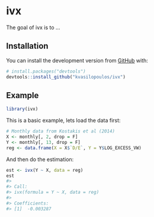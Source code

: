 
<!-- README.md is generated from README.Rmd. Please edit that file -->

# ivx

The goal of ivx is to …

## Installation

You can install the development version from
[GitHub](https://github.com/) with:

``` r
# install.packages("devtools")
devtools::install_github("kvasilopoulos/ivx")
```

## Example

``` r
library(ivx)
```

This is a basic example, lets load the data first:

``` r
# Monthly data from Kostakis et al (2014)
X <- monthly[, 2, drop = F]
Y <- monthly[, 13, drop = F]
reg <- data.frame(X = X$`D/E`, Y = Y$LOG_EXCESS_VW)
```

And then do the estimation:

``` r
est <- ivx(Y ~ X, data = reg)
est
#> 
#> Call:
#> ivx(formula = Y ~ X, data = reg)
#> 
#> Coefficients:
#> [1]  -0.003287
```
